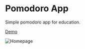 # Pomodoro App

Simple pomodoro app for education.

<a href="https://eserm.github.io/pomodoro/">Demo</a>

![Homepage](https://i.hizliresim.com/XEzr3R.png)
